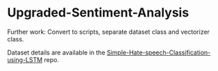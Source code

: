 # Upgraded-Sentiment-Analysis

Further work: Convert to scripts, separate dataset class and vectorizer class.

Dataset details are available in the [Simple-Hate-speech-Classification-using-LSTM](https://github.com/Karthiktiwari/Simple-Hate-speech-Classification-using-LSTM) repo.
